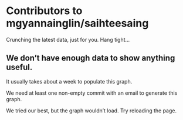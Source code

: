 # Contributors to mgyannainglin/saihteesaing

Crunching the latest data, just for you. Hang tight…

## We don’t have enough data to show anything useful.

It usually takes about a week to populate this graph.

We need at least one non-empty commit with an email to generate this graph.

We tried our best, but the graph wouldn’t load. Try reloading the page.

